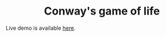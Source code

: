 <h1 align="center"> Conway's game of life </h1>

Live demo is available [here](https://radoslaw.debek.org/conway/).
